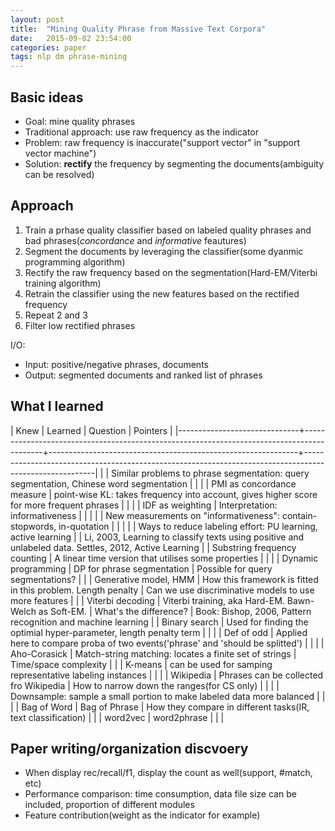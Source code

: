 ```yaml
---
layout: post
title:  "Mining Quality Phrase from Massive Text Corpora"
date:   2015-09-02 23:54:00
categories: paper
tags: nlp dm phrase-mining
---
```



## Basic ideas
- Goal: mine quality phrases
- Traditional approach: use raw frequency as the indicator
- Problem: raw frequency is inaccurate("support vector" in "support vector machine")
- Solution: **rectify** the frequency by segmenting the documents(ambiguity can be resolved)

## Approach

1. Train a prhase quality classifier based on labeled quality phrases and bad phrases(*concordance* and *informative* feautures)
2. Segment the documents by leveraging the classifier(some dyanmic programming algorithm)
3. Rectify the raw frequency based on the segmentation(Hard-EM/Viterbi training algorithm)
4. Retrain the classifier using the new features based on the rectified frequency
5. Repeat 2 and 3
6. Filter low rectified phrases

I/O:

- Input: positive/negative phrases, documents
- Output: segmented documents and ranked list of phrases


## What I learned


| Knew                         | Learned                                                                                   | Question                                                     | Pointers                                                                                               |
|------------------------------+-------------------------------------------------------------------------------------------+--------------------------------------------------------------+--------------------------------------------------------------------------------------------------------|
|                              | Similar problems to phrase segmentation: query segmentation, Chinese word segmentation    |                                                              |                                                                                                        |
| PMI as concordance measure   | point-wise KL: takes frequency into account, gives higher score for more frequent phrases |                                                              |                                                                                                        |
| IDF as weighting             | Interpretation: informativeness                                                           |                                                              |                                                                                                        |
|                              | New measurements on "informativeness": contain-stopwords, in-quotation                    |                                                              |                                                                                                        |
|                              | Ways to reduce labeling effort: PU learning, active learning                              |                                                              | Li, 2003, Learning to classify texts using positive and unlabeled data. Settles, 2012, Active Learning |
| Substring frequency counting | A linear time version that utilises some properties                                       |                                                              |                                                                                                        |
| Dynamic programming          | DP for phrase segmentation                                                                | Possible for query segmentations?                            |                                                                                                        |
| Generative model, HMM        | How this framework is fitted in this problem. Length penalty                              | Can we use discriminative models to use more features   |                                                                                                        |
| Viterbi decoding             | Viterbi training, aka Hard-EM. Bawn-Welch as Soft-EM.                                     | What's the difference?                                       | Book: Bishop, 2006, Pattern recognition and machine learning                                           |
| Binary search                | Used for finding the optimial hyper-parameter, length penalty term                        |                                                              |                                                                                                        |
| Def of odd                   | Applied here to compare proba of two events('phrase' and 'should be splitted')            |                                                              |                                                                                                        |
| Aho-Corasick                 | Match-string matching: locates a finite set of strings                                    | Time/space complexity                                        |                                                                                                        |
| K-means                      | can be used for samping representative labeling instances                                 |                                                              |                                                                                                        |
| Wikipedia                    | Phrases can be collected fro Wikipedia                                                    | How to narrow down the ranges(for CS only)                   |                                                                                                        |
|                              | Downsample: sample a small portion to make labeled data more balanced                     |                                                              |                                                                                                        |
| Bag of Word                  | Bag of Phrase                                                                             | How they compare in different tasks(IR, text classification) |                                                                                                        |
| word2vec                     | word2phrase                                                                               |                                                              |                                                                                                        |
  



## Paper writing/organization discvoery

- When display rec/recall/f1, display the count as well(support, #match, etc)
- Performance comparison: time consumption, data file size can be included, proportion of different modules
- Feature contribution(weight as the indicator for example) 

